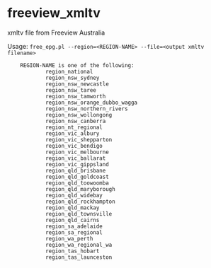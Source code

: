 # freeview_xmltv
xmltv file from Freeview Australia

Usage:
        `free_epg.pl --region=<REGION-NAME> --file=<output xmltv filename>`

        REGION-NAME is one of the following:
                region_national
                region_nsw_sydney
                region_nsw_newcastle
                region_nsw_taree
                region_nsw_tamworth
                region_nsw_orange_dubbo_wagga
                region_nsw_northern_rivers
                region_nsw_wollongong
                region_nsw_canberra
                region_nt_regional
                region_vic_albury
                region_vic_shepparton
                region_vic_bendigo
                region_vic_melbourne
                region_vic_ballarat
                region_vic_gippsland
                region_qld_brisbane
                region_qld_goldcoast
                region_qld_toowoomba
                region_qld_maryborough
                region_qld_widebay
                region_qld_rockhampton
                region_qld_mackay
                region_qld_townsville
                region_qld_cairns
                region_sa_adelaide
                region_sa_regional
                region_wa_perth
                region_wa_regional_wa
                region_tas_hobart
                region_tas_launceston
